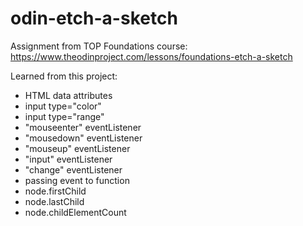 # odin-etch-a-sketch
Assignment from TOP Foundations course: https://www.theodinproject.com/lessons/foundations-etch-a-sketch

Learned from this project:

- HTML data attributes
- input type="color"
- input type="range"
- "mouseenter" eventListener
- "mousedown" eventListener
- "mouseup" eventListener
- "input" eventListener
- "change" eventListener
- passing event to function
- node.firstChild
- node.lastChild
- node.childElementCount